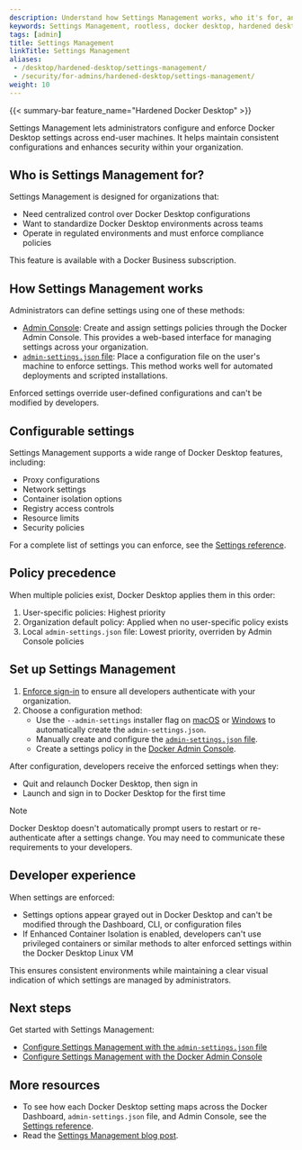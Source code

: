 ```yaml
---
description: Understand how Settings Management works, who it's for, and the benefits it provides
keywords: Settings Management, rootless, docker desktop, hardened desktop, admin control, enterprise
tags: [admin]
title: Settings Management
linkTitle: Settings Management
aliases:
 - /desktop/hardened-desktop/settings-management/
 - /security/for-admins/hardened-desktop/settings-management/
weight: 10
---
```


{{< summary-bar feature_name="Hardened Docker Desktop" >}}

Settings Management lets administrators configure and enforce Docker Desktop settings across end-user machines. It helps maintain consistent configurations and enhances security within your organization.

## Who is Settings Management for?

Settings Management is designed for organizations that:

- Need centralized control over Docker Desktop configurations
- Want to standardize Docker Desktop environments across teams
- Operate in regulated environments and must enforce compliance policies

This feature is available with a Docker Business subscription.

## How Settings Management works

Administrators can define settings using one of these methods:

- [Admin Console](/manuals/enterprise/security/hardened-desktop/settings-management/configure-admin-console.md): Create and assign settings policies through the
Docker Admin Console. This provides a web-based interface for managing settings
across your organization.
- [`admin-settings.json` file](/manuals/enterprise/security/hardened-desktop/settings-management/configure-json-file.md): Place a configuration file on the
user's machine to enforce settings. This method works well for automated
deployments and scripted installations.

Enforced settings override user-defined configurations and can't be modified by developers.

## Configurable settings

Settings Management supports a wide range of Docker Desktop features, including:

- Proxy configurations
- Network settings
- Container isolation options
- Registry access controls
- Resource limits
- Security policies

For a complete list of settings you can enforce, see the [Settings reference](/manuals/enterprise/security/hardened-desktop/settings-management/settings-reference.md).

## Policy precedence

When multiple policies exist, Docker Desktop applies them in this order:

1. User-specific policies: Highest priority
1. Organization default policy: Applied when no user-specific policy exists
1. Local `admin-settings.json` file: Lowest priority, overriden by Admin Console policies

## Set up Settings Management

1. [Enforce sign-in](/manuals/enterprise/security/enforce-sign-in/_index.md) to
ensure all developers authenticate with your organization.
2. Choose a configuration method:
    - Use the `--admin-settings` installer flag on [macOS](/manuals/desktop/setup/install/mac-install.md#install-from-the-command-line) or [Windows](/manuals/desktop/setup/install/windows-install.md#install-from-the-command-line) to automatically create the `admin-settings.json`.
    - Manually create and configure the [`admin-settings.json` file](/manuals/enterprise/security/hardened-desktop/settings-management/configure-json-file.md).
    - Create a settings policy in the [Docker Admin Console](configure-admin-console.md).

After configuration, developers receive the enforced settings when they:

- Quit and relaunch Docker Desktop, then sign in
- Launch and sign in to Docker Desktop for the first time

> [!NOTE]
>
> Docker Desktop doesn't automatically prompt users to restart or re-authenticate after a settings change. You may need to communicate these requirements to your developers.

## Developer experience

When settings are enforced:

- Settings options appear grayed out in Docker Desktop and can't be modified through the Dashboard, CLI, or configuration files
- If Enhanced Container Isolation is enabled, developers can't use privileged containers or similar methods to alter enforced settings within the Docker Desktop Linux VM

This ensures consistent environments while maintaining a clear visual indication of which settings are managed by administrators.

## Next steps

Get started with Settings Management:

- [Configure Settings Management with the `admin-settings.json` file](configure-json-file.md)
- [Configure Settings Management with the Docker Admin Console](configure-admin-console.md)

## More resources

- To see how each Docker Desktop setting maps across the Docker Dashboard, `admin-settings.json` file, and Admin Console, see the [Settings reference](settings-reference.md).
- Read the [Settings Management blog post](https://www.docker.com/blog/settings-management-for-docker-desktop-now-generally-available-in-the-admin-console/).
